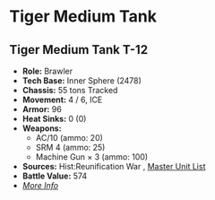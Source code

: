 # Tiger Medium Tank 

## Tiger Medium Tank T-12 

- **Role:** Brawler 
- **Tech Base:** Inner Sphere (2478) 
- **Chassis:** 55 tons Tracked 
- **Movement:** 4 / 6, ICE 
- **Armor:** 96 
- **Heat Sinks:** 0 (0) 
- **Weapons:** 
  - AC/10 (ammo: 20) 
  - SRM 4 (ammo: 25) 
  - Machine Gun × 3 (ammo: 100) 
- **Sources:** Hist:Reunification War , [Master Unit List](http://masterunitlist.info/Unit/Details/5244) 
- **Battle Value:** 574 
- [*More Info*](tiger_medium_tank/tiger_medium_tank_t-12.md) 

